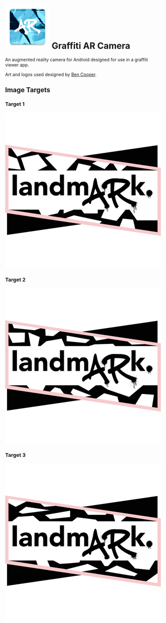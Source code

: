  

# ![](./app/src/main/res/mipmap-xxhdpi/ic_launcher.png) Graffiti AR Camera

An augmented reality camera for Android designed for use in a graffiti viewer app.

Art and logos used designed by [Ben Cooper](https://www.instagram.com/_b_cooper/).

## Image Targets

### Target 1

![](./app/src/main/assets/landmark_target_1.png)

### Target 2

![](./app/src/main/assets/landmark_target_2.png)

### Target 3

![](./app/src/main/assets/landmark_target_3.png)
